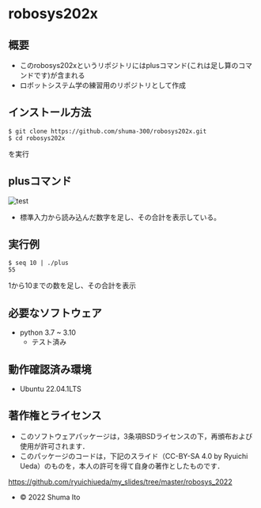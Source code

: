 # robosys202x
## 概要
* このrobosys202xというリポジトリにはplusコマンド(これは足し算のコマンドです)が含まれる
* ロボットシステム学の練習用のリポジトリとして作成

## インストール方法
```
$ git clone https://github.com/shuma-300/robosys202x.git
$ cd robosys202x
```
を実行

## plusコマンド
![test](https://github.com/shuma-300/robosys202x/actions/workflows/test.yml/badge.svg)
* 標準入力から読み込んだ数字を足し、その合計を表示している。
## 実行例
```
$ seq 10 | ./plus
55
```
1から10までの数を足し、その合計を表示

## 必要なソフトウェア
* python 3.7 ~ 3.10
  * テスト済み

## 動作確認済み環境
* Ubuntu 22.04.1LTS

## 著作権とライセンス
* このソフトウェアパッケージは，3条項BSDライセンスの下，再頒布および使用が許可されます．
* このパッケージのコードは，下記のスライド（CC-BY-SA 4.0 by Ryuichi Ueda）のものを，本人の許可を得て自身の著作としたものです．

https://github.com/ryuichiueda/my_slides/tree/master/robosys_2022

* © 2022 Shuma Ito
